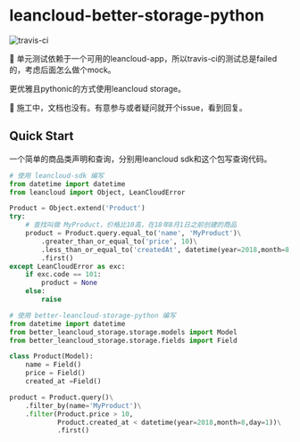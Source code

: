 # leancloud-better-storage-python

![travis-ci](https://www.travis-ci.com/nnnewb/leancloud-better-storage-python.svg?branch=master)

:construction_worker: 单元测试依赖于一个可用的leancloud-app，所以travis-ci的测试总是failed的，考虑后面怎么做个mock。

更优雅且pythonic的方式使用leancloud storage。

:construction: 施工中，文档也没有。有意参与或者疑问就开个issue，看到回复。

## Quick Start

一个简单的商品类声明和查询，分别用leancloud sdk和这个包写查询代码。

```python
# 使用 leancloud-sdk 编写
from datetime import datetime
from leancloud import Object, LeanCloudError

Product = Object.extend('Product')
try:
    # 查找叫做 MyProduct，价格比10高，在18年8月1日之前创建的商品
    product = Product.query.equal_to('name', 'MyProduct')\
        .greater_than_or_equal_to('price', 10)\
        .less_than_or_equal_to('createdAt', datetime(year=2018,month=8,day=1))\
        .first()
except LeanCloudError as exc:
    if exc.code == 101:
        product = None
    else:
        raise
```

```python
# 使用 better-leancloud-storage-python 编写
from datetime import datetime
from better_leancloud_storage.storage.models import Model
from better_leancloud_storage.storage.fields import Field

class Product(Model):
    name = Field()
    price = Field()
    created_at =Field()

product = Product.query()\
    .filter_by(name='MyProduct')\
    .filter(Product.price > 10,
            Product.created_at < datetime(year=2018,month=8,day=1))\
            .first()
```